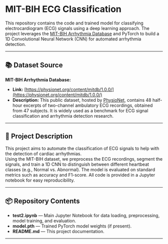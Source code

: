 # MIT-BIH ECG Classification

This repository contains the code and trained model for classifying electrocardiogram (ECG) signals using a deep learning approach. The project leverages the [MIT-BIH Arrhythmia Database](https://physionet.org/content/mitdb/1.0.0/) and PyTorch to build a 1D Convolutional Neural Network (CNN) for automated arrhythmia detection.

---

## 📚 Dataset Source

**MIT-BIH Arrhythmia Database:**  
- **Link:** [https://physionet.org/content/mitdb/1.0.0/](https://physionet.org/content/mitdb/1.0.0/)  
- **Description:** This public dataset, hosted by [PhysioNet](https://physionet.org/), contains 48 half-hour excerpts of two-channel ambulatory ECG recordings, obtained from 47 subjects. It is widely used as a benchmark for ECG signal classification and arrhythmia detection research.

---

## 📝 Project Description

This project aims to automate the classification of ECG signals to help with the detection of cardiac arrhythmias.  
Using the MIT-BIH dataset, we preprocess the ECG recordings, segment the signals, and train a 1D CNN to distinguish between different heartbeat classes (e.g., Normal vs. Abnormal). The model is evaluated on standard metrics such as accuracy and F1-score. All code is provided in a Jupyter notebook for easy reproducibility.

---

## 📦 Repository Contents

- **test2.ipynb** — Main Jupyter Notebook for data loading, preprocessing, model training, and evaluation.
- **model.pth** — Trained PyTorch model weights (if present).
- **README.md** — This project documentation.

---


